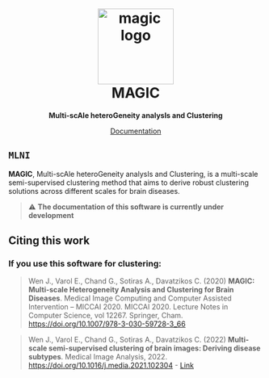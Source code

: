 <h1 align="center">
  <a href="https://anbai106.github.io/MAGIC/">
    <img src="https://anbai106.github.io/MAGIC/images/magic.png" alt="magic logo" width="150" height="150">
  </a>
  <br/>
  MAGIC
</h1>

<p align="center"><strong>Multi-scAle heteroGeneity analysIs and Clustering</strong></p>

<p align="center">
  <a href="https://anbai106.github.io/MAGIC/">Documentation</a>
</p>

## `MLNI`
**MAGIC**, Multi-scAle heteroGeneity analysIs and Clustering, is a multi-scale semi-supervised clustering method that aims to derive robust clustering solutions across different scales for brain diseases.

> :warning: **The documentation of this software is currently under development**

## Citing this work
### If you use this software for clustering:
> Wen J., Varol E., Chand G., Sotiras A., Davatzikos C. (2020) **MAGIC: Multi-scale Heterogeneity Analysis and Clustering for Brain Diseases**. Medical Image Computing and Computer Assisted Intervention – MICCAI 2020. MICCAI 2020. Lecture Notes in Computer Science, vol 12267. Springer, Cham. https://doi.org/10.1007/978-3-030-59728-3_66

> Wen J., Varol E., Chand G., Sotiras A., Davatzikos C. (2022) **Multi-scale semi-supervised clustering of brain images: Deriving disease subtypes**. Medical Image Analysis, 2022. https://doi.org/10.1016/j.media.2021.102304 - [Link](https://www.sciencedirect.com/science/article/pii/S1361841521003492)
